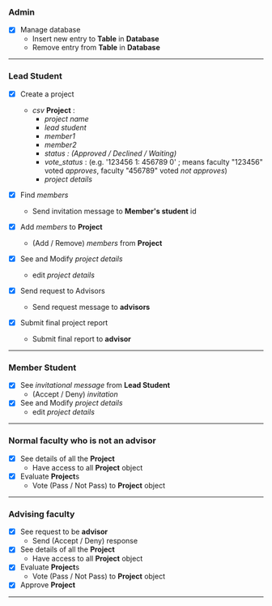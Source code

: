 ### **Admin** 
- [x] Manage database
  - Insert new entry to **Table** in **Database**
  - Remove entry from **Table** in **Database**
---
### **Lead Student**
- [x] Create a project
  - _csv_ **Project** :
    - _project name_
    - _lead student_
    - _member1_
    - _member2_
    - _status : (Approved / Declined / Waiting)_
    - _vote_status_ : (e.g. '123456 1: 456789 0' ; 
      means faculty "123456" voted _approves_, faculty "456789" voted _not approves_)
    - _project details_
    
- [x] Find _members_
  - Send invitation message to **Member's student** id

- [x] Add _members_ to **Project**
  - (Add / Remove) _members_ from **Project**

- [x] See and Modify _project details_
  - edit _project details_

- [x] Send request to Advisors
  - Send request message to **advisors**

- [x] Submit final project report
  - Submit final report to **advisor**
---
### **Member Student**
- [x] See _invitational message_ from **Lead Student**
  - (Accept / Deny) _invitation_
- [x] See and Modify _project details_
  - edit _project details_
---
### **Normal faculty who is not an advisor**
- [x] See details of all the **Project**
  - Have access to all **Project** object
- [x] Evaluate **Project**s
  - Vote (Pass / Not Pass) to **Project** object
---
### **Advising faculty**
- [x] See request to be **advisor**
  - Send (Accept / Deny) response
- [x] See details of all the **Project**
  - Have access to all **Project** object
- [x] Evaluate **Project**s
  - Vote (Pass / Not Pass) to **Project** object
- [x] Approve **Project**
---
